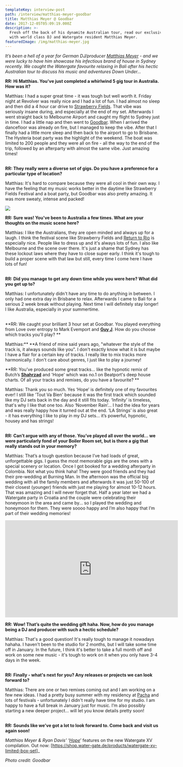 ```yaml
---
templateKey: interview-post
path: /interview/matthias-meyer-goodbar
title: Matthias Meyer @ Goodbar
date: 2017-12-05T05:09:19.000Z
description: >-
  Fresh off the back of his dynamite Australian tour, read our exclusive chat
  with world class DJ and Watergate resident Matthias Meyer.
featuredImage: /img/matthias-meyer.jpg
---
```

_It’s been a hell of a year for German DJ/producer [Matthias Meyer](https://www.facebook.com/matthiasmeyermusic/) - and we were lucky to have him showcase his infectious brand of house in Sydney recently. We caught the Watergate favourite relaxing in Bali after his hectic Australian tour to discuss his music and adventures Down Under…_

**RR: Hi Matthias. You've just completed a whirlwind 5 gig tour in Australia. How was it?**

Matthias: I had a super great time - it was tough but well worth it. Friday night at Revolver was really nice and I had a lot of fun. I had almost no sleep and then did a 4 hour car drive to [Strawberry Fields](https://www.facebook.com/TheStrawberryFieldsFestival/). That vibe was seriously insane during, and especially at the end of my set. Afterwards I went straight back to Melbourne Airport and caught my flight to Sydney just in time. I had a little nap and then went to [G](https://www.facebook.com/goodbarsydney/)[oodbar](https://www.facebook.com/goodbarsydney/). When I arrived the dancefloor was already on fire, but I managed to keep the vibe. After that I finally had a little more sleep and then back to the airport to go to Brisbane. The Hysteria boat party was the highlight of the weekend. The boat was limited to 200 people and they were all on fire - all the way to the end of the trip, followed by an afterparty with almost the same vibe. Just amazing times!
<br><br>

**RR: They really were a diverse set of gigs. Do you have a preference for a particular type of location?**

Matthias: It's hard to compare because they were all cool in their own way. I have the feeling that my music works better in the daytime like Strawberry Fields Festival and a boat party, but Goodbar was also pretty amazing. It was more sweaty, intense and packed!

![](/img/matthias-meyer-goodbar.jpg)

**RR: Sure was! You've been to Australia a few times. What are your thoughts on the music scene here?**

Matthias: I like the Australians, they are open minded and always up for a laugh. I think the festival scene like Strawberry Fields and [Return to Rio](https://www.facebook.com/ReturnToRio/) is especially nice. People like to dress up and it's always lots of fun. I also like Melbourne and the scene over there. It's just a shame that Sydney has these lockout laws where they have to close super early. I think it's tough to build a proper scene with that law but still, every time I come here I have lots of fun!
<br><br>

**RR: Did you manage to get any down time while you were here? What did you get up to?**

Matthias: I unfortunately didn't have any time to do anything in between. I only had one extra day in Brisbane to relax. Afterwards I came to Bali for a serious 2 week break without playing. Next time I will definitely stay longer! I like Australia, especially in your summertime. 
<br><br>

**RR: We caught your brilliant 3 hour set at Goodbar. You played everything from Love over entropy to Mark Evemport and **[**Guy J**](https://www.facebook.com/guyjofficial/)**. How do you choose which tracks you'll play? **

Matthias:\*\* \*\*A friend of mine said years ago, "whatever the style of the track is, it always sounds like you". I don't exactly know what it is but maybe I have a flair for a certain key of tracks. I really like to mix tracks more harmonically. I don't care about genres, I just like to play a journey!

**RR: You’ve produced some great tracks… like the hypnotic remix of Butch’s **[**Shahrzad**](https://l.facebook.com/l.php?u=https%3A%2F%2Fwww.youtube.com%2Fwatch%3Fv%3DioEph_P3kPA&h=ATO2BtnyhmwDcABmj9MDZxwhO4AvqD0zNZ6G78Vf1G9IrvBnYOu-9CLvu9y8Pyxoe03hDb_yBlIrEO-wHqp5Pqx7JgK3yyzJHoV6Ph7QHA5pCPq_B34TLAwo)** and 'Hope' which was no.1 on Beatport's deep house charts. Of all your tracks and remixes, do you have a favourite? **

Matthias: Thank you so much. Yes ‘Hope’ is definitely one of my favourites ever! I still like 'Tout Va Bien' because it was the first track which sounded like my DJ sets back in the day and it still fits today. ‘Infinity’ is timeless, that's why I like that one too. Also ‘November Rain’... I had the idea for years and was really happy how it turned out at the end. ‘LA Strings’ is also great - it has everything I like to play in my DJ sets… it’s powerful, hypnotic, housey and has strings!
<br><br>

**RR: Can’t argue with any of those. You’ve played all over the world… we were particularly fond of your Boiler Room set, but is there a gig that really stands out in your memory?**

Matthias: That’s a tough question because I’ve had loads of great, unforgettable gigs. I guess the most memorable gigs are the ones with a special scenery or location. Once I got booked for a wedding afterparty in Colombia. Not what you think haha! They were good friends and they had their pre-wedding at Burning Man. In the afternoon was the official big wedding with all the family members and afterwards it was just 50-100 of their closest (younger) friends with just me playing for almost 10-12 hours. That was amazing and I will never forget that. Half a year later we had a Watergate party in Croatia and the couple were celebrating their honeymoon in the area and came by... so I played the wedding and honeymoon for them. They were soooo happy and I’m also happy that I’m part of their wedding memories!

<iframe width="560" height="315" src="https://www.youtube.com/embed/em_GbURVJrA" frameborder="0" allow="autoplay; encrypted-media" allowfullscreen></iframe>

**RR: Wow! That’s quite the wedding gift haha. Now, how do you manage being a DJ and producer with such a hectic schedule?**

Matthias: That's a good question! It's really tough to manage it nowadays hahaha. I haven’t been to the studio for 2 months, but I will take some time off in January. In the future, I think it's better to take a full month off and work on some new music - it's tough to work on it when you only have 3-4 days in the week.
<br><br>

**RR: Finally - what's next for you? Any releases or projects we can look forward to?**

Matthias: There are one or two remixes coming out and I am working on a few new ideas. I had a pretty busy summer with my residency at [Pacha](https://www.facebook.com/Pacha/) and lots of festivals - unfortunately I didn't really have time for my studio. I am happy to have a full break in January just for music. I’m also possibly starting a new deeper project… will let you know details pretty soon!
<br><br>

**RR: Sounds like we’ve got a lot to look forward to. Come back and visit us again soon!**

_Matthias Meyer & Ryan Davis’ ‘[Hope](https://l.facebook.com/l.php?u=https%3A%2F%2Fwww.youtube.com%2Fwatch%3Fv%3DqLoZyhzZeks&h=ATNWfNaV-HqRjWsrVCsG5X-O0KMfnk0qcBG9eAsPUzGMEEWFf4tLz2Eyt3njJbTe6pfdF90WkP20andxLn32jzDjDa5lDEy-5vZO1J9TGx38D5ni30Pz5t8K)_’ features on the new Watergate XV compilation. Out now: [https://shop.water-gate.de/products/watergate-xv-limited-box-set]_

_Photo credit: Goodbar_
